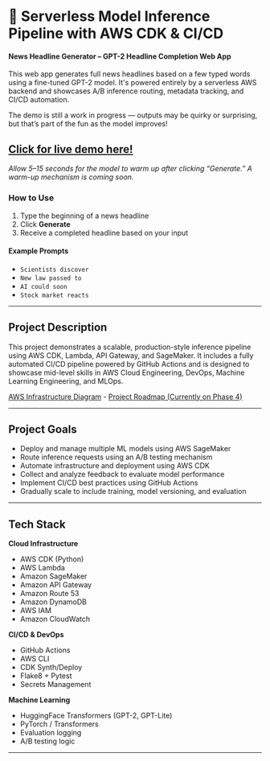 # :poodle: Serverless Model Inference Pipeline with AWS CDK & CI/CD

#### News Headline Generator – GPT-2 Headline Completion Web App

This web app generates full news headlines based on a few typed words using a fine-tuned GPT-2 model. It's powered entirely by a serverless AWS backend and showcases A/B inference routing, metadata tracking, and CI/CD automation.

The demo is still a work in progress — outputs may be quirky or surprising, but that’s part of the fun as the model improves!


## [Click for live demo here!](https://frontendstack-frontendbucketefe2e19c-uod6vgeirydc.s3.us-east-1.amazonaws.com/index.html?X-Amz-Algorithm=AWS4-HMAC-SHA256&X-Amz-Content-Sha256=UNSIGNED-PAYLOAD&X-Amz-Credential=ASIA5OWK4APTVUWQOXME%2F20250410%2Fus-east-1%2Fs3%2Faws4_request&X-Amz-Date=20250410T202354Z&X-Amz-Expires=300&X-Amz-Security-Token=IQoJb3JpZ2luX2VjEDUaCXVzLWVhc3QtMSJIMEYCIQDZVqyfNoENDvbTFAgRxOoqKi2IKS%2BQ0Q8gDjpGWuDoGwIhAO43bmHAElrJjQNqNoCT%2Bkvcxqj4HXo08ZHsolYYNJqHKuMCCK7%2F%2F%2F%2F%2F%2F%2F%2F%2F%2FwEQABoMOTI0OTE3MTcxMTc1IgyR4MeJMgSO3hFQzfUqtwKdW68gFOo8wQpypL%2FzOd0RJn1fYJo8kkQ7JLOVJr%2FrzzTz5IcnI9fr8INCcnr72E7wr4pxje80RjrmSZg7MmbIH%2Fms68qGre%2Bs14EbB%2B8RONS4PWAyQLp3hkuqIJbPEN1IKEMFuJKxsWFo0Sz%2FbbKz0CWj0gHS%2BoX%2Bjlvzwyn0AnYjg3ZpuAiJ2vzhRady%2Fu61oOfjYqPyw3oOgqhpErD815DfZj0MCT4c9EjJN4KWjOBinZoWLU53%2FaOVyfXdX2TpD49ZDSQ9%2FmftHps%2Fxj0mVNQIIxl199nBhyjWdpemSZGNUFHY7piYvS0VDHHhfNeBwPdNjHpPIiUwQpmLtdYiV0tqiI77%2FOIDREJKodwi%2BviVltVE%2FnXb9BkQJvI%2Bnmx7S9DKVjgbKD5BiYWj4sfKe12zy9jDPDC%2F0eC%2FBjqsApyzEwwzHMwvBs4BfaXAXEKSe0p4%2BzEO7WmsckmxYa6Cz9iA3Pme86hirtLbWy80q6%2BIEm1UJGEI4yHJ3xJpBwiDnYnEDMlT3eVyeMwpLOLAMWMT91RWQc8HrrO5WYsejKZiNh9raq7zrxOr4gSzC8dLZEmqrPLatj6IXnuKwgME29FdyYIPzcRVEo8TINIEl6Igm9XP96K8ovEGhfnw5RySisq7A2N4dVOCEv1CcDS%2Fn5im3ppUIB9BqZ4D2U2buwtM78b3zuT%2BQDa%2B5PiI%2FIqyWXqXSVsWfgYwZmlt%2BvbH3IA5vu5CSzW68mQqfcl3xxB1ABFVtOkAXI2pAKLQCRCayLI5T0VGtCB7fc5LXEr9A9O3tGqgVCKuU2pwBWaCxR1T8C%2FSzv4LYQm4Gg%3D%3D&X-Amz-Signature=a926066e259d26420a60faf1e641e4780366329050f21f81115dda2cf574de53&X-Amz-SignedHeaders=host&response-content-disposition=inline)

*Allow 5–15 seconds for the model to warm up after clicking “Generate.” A warm-up mechanism is coming soon.*

### How to Use

1. Type the beginning of a news headline
2. Click **Generate**
3. Receive a completed headline based on your input

#### Example Prompts
- `Scientists discover`
- `New law passed to`
- `AI could soon`
- `Stock market reacts`
---

## Project Description

This project demonstrates a scalable, production-style inference pipeline using AWS CDK, Lambda, API Gateway, and SageMaker. It includes a fully automated CI/CD pipeline powered by GitHub Actions and is designed to showcase mid-level skills in AWS Cloud Engineering, DevOps, Machine Learning Engineering, and MLOps.


[AWS Infrastructure Diagram](https://github.com/adma224/ml-inference-pipeline-aws/blob/main/diagrams/infrastructure_diagram_aws_ml_pipeline.png) - [Project Roadmap (Currently on Phase 4)](https://github.com/adma224/ml-inference-pipeline-aws/wiki/Project-Roadmap)


---

## Project Goals

- Deploy and manage multiple ML models using AWS SageMaker
- Route inference requests using an A/B testing mechanism
- Automate infrastructure and deployment using AWS CDK
- Collect and analyze feedback to evaluate model performance
- Implement CI/CD best practices using GitHub Actions
- Gradually scale to include training, model versioning, and evaluation

---

## Tech Stack

**Cloud Infrastructure**
- AWS CDK (Python)
- AWS Lambda
- Amazon SageMaker
- Amazon API Gateway
- Amazon Route 53
- Amazon DynamoDB
- AWS IAM
- Amazon CloudWatch

**CI/CD & DevOps**
- GitHub Actions
- AWS CLI
- CDK Synth/Deploy
- Flake8 + Pytest
- Secrets Management

**Machine Learning**
- HuggingFace Transformers (GPT-2, GPT-Lite)
- PyTorch / Transformers
- Evaluation logging
- A/B testing logic

---

